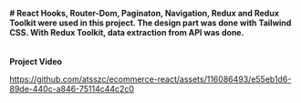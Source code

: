 <b># React Hooks, Router-Dom, Paginaton, Navigation, Redux and Redux Toolkit were used in this project. The design part was done with Tailwind CSS. With Redux Toolkit, data extraction from API was done.
<br>
<br>
<br>
Project Video </b>

https://github.com/atsszc/ecommerce-react/assets/116086493/e55eb1d6-89de-440c-a846-75114c44c2c0



 
 
